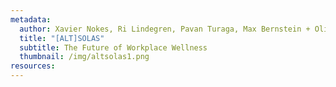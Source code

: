 ```yaml
---
metadata:
  author: Xavier Nokes, Ri Lindegren, Pavan Turaga, Max Bernstein + Olivia Hernandez
  title: "[ALT]SOLAS"
  subtitle: The Future of Workplace Wellness
  thumbnail: /img/altsolas1.png
resources:
---
```

